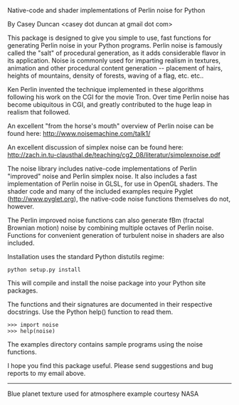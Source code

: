 Native-code and shader implementations of Perlin noise for Python

By Casey Duncan &lt;casey dot duncan at gmail dot com&gt;

This package is designed to give you simple to use, fast functions for
generating Perlin noise in your Python programs. Perlin noise is famously
called the "salt" of procedural generation, as it adds considerable flavor in
its application. Noise is commonly used for imparting realism in textures,
animation and other procedural content generation -- placement of hairs,
heights of mountains, density of forests, waving of a flag, etc. etc..

Ken Perlin invented the technique implemented in these algorithms following
his work on the CGI for the movie Tron. Over time Perlin noise has become
ubiquitous in CGI, and greatly contributed to the huge leap in realism that
followed.

An excellent "from the horse's mouth" overview of Perlin noise can be found
here: http://www.noisemachine.com/talk1/

An excellent discussion of simplex noise can be found here:
http://zach.in.tu-clausthal.de/teaching/cg2_08/literatur/simplexnoise.pdf

The noise library includes native-code implementations of Perlin "improved"
noise and Perlin simplex noise. It also includes a fast implementation of
Perlin noise in GLSL, for use in OpenGL shaders. The shader code and many of
the included examples require Pyglet (http://www.pyglet.org), the native-code
noise functions themselves do not, however.

The Perlin improved noise functions can also generate fBm (fractal Brownian
motion) noise by combining multiple octaves of Perlin noise. Functions for
convenient generation of turbulent noise in shaders are also included.

Installation uses the standard Python distutils regime:

```
python setup.py install
```

This will compile and install the noise package into your Python site
packages.

The functions and their signatures are documented in their respective
docstrings.  Use the Python help() function to read them.

```
>>> import noise
>>> help(noise)
```

The examples directory contains sample programs using the noise functions.

I hope you find this package useful. Please send suggestions and bug reports
to my email above.

----

Blue planet texture used for atmosphere example courtesy NASA
